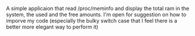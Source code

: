 A simple applicaion that read /proc/meminfo and display the total ram in the system, the used and the free amounts.
I'm open for suggestion on how to imporve my code (especially the bulky switch case that I feel there is a better more elegant way to perform it)